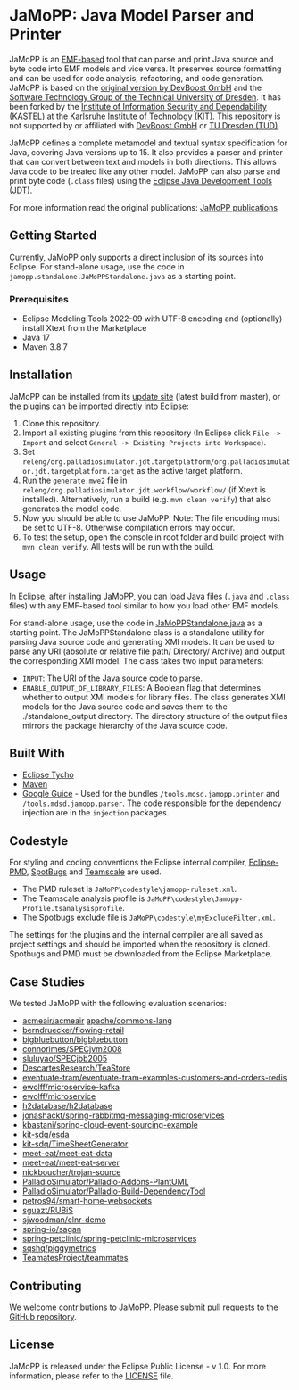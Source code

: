 # JaMoPP: Java Model Parser and Printer
JaMoPP is an [EMF-based](https://www.eclipse.org/modeling/emf/) tool that can parse and print Java source and byte code into EMF models and vice versa. It preserves source formatting and can be used for code analysis, refactoring, and code generation. JaMoPP is based on the [original version by DevBoost GmbH](https://github.com/DevBoost/JaMoPP) and the [Software Technology Group of the Technical University of Dresden](https://tu-dresden.de/ing/informatik/smt/st). It has been forked by the [Institute of Information Security and Dependability (KASTEL)](https://www.kastel.kit.edu/) at the [Karlsruhe Institute of Technology (KIT)](https://www.kit.edu/). This repository is not supported by or affiliated with [DevBoost GmbH](https://devboost.com/) or [TU Dresden (TUD)](https://tu-dresden.de/).

JaMoPP defines a complete metamodel and textual syntax specification for Java, covering Java versions up to 15. It also provides a parser and printer that can convert between text and models in both directions. This allows Java code to be treated like any other model. JaMoPP can also parse and print byte code (`.class` files) using the [Eclipse Java Development Tools (JDT)](https://eclipse.dev/jdt/).

For more information read the original publications: [JaMoPP publications](https://github.com/DevBoost/JaMoPP/tree/master/Doc/org.emftext.language.java.doc/publications)

## Getting Started
Currently, JaMoPP only supports a direct inclusion of its sources into Eclipse. For stand-alone usage, use the code in `jamopp.standalone.JaMoPPStandalone.java`  as a starting point.

### Prerequisites
- Eclipse Modeling Tools 2022-09 with UTF-8 encoding and (optionally) install Xtext from the Marketplace
- Java 17
- Maven 3.8.7

## Installation
JaMoPP can be installed from its [update site](https://updatesite.mdsd.tools/jamopp/nightly/) (latest build from master), or the plugins can be imported directly into Eclipse:
 
1. Clone this repository.
2. Import all existing plugins from this repository (In Eclipse click `File -> Import` and select `General -> Existing Projects into Workspace`).
3. Set `releng/org.palladiosimulator.jdt.targetplatform/org.palladiosimulator.jdt.targetplatform.target` as the active target platform.
4. Run the `generate.mwe2` file in `releng/org.palladiosimulator.jdt.workflow/workflow/` (if Xtext is installed). Alternatively, run a build (e.g. `mvn clean verify`) that also generates the model code.
5. Now you should be able to use JaMoPP. Note: The file encoding must be set to UTF-8. Otherwise compilation errors may occur.
6. To test the setup, open the console in root folder and build project with `mvn clean verify`. All tests will be run with the build.

## Usage
In Eclipse, after installing JaMoPP, you can load Java files (`.java` and `.class` files) with any EMF-based tool similar to how you load other EMF models.

For stand-alone usage, use the code in [JaMoPPStandalone.java](https://github.com/MDSD-Tools/JaMoPP/blob/main/bundles/jamopp.standalone/src/jamopp/standalone/JaMoPPStandalone.java) as a starting point. The JaMoPPStandalone class is a standalone utility for parsing Java source code and generating XMI models. It can be used to parse any URI (absolute or relative file path/ Directory/ Archive) and output the corresponding XMI model. The class takes two input parameters:

- `INPUT`: The URI of the Java source code to parse.
- `ENABLE_OUTPUT_OF_LIBRARY_FILES`: A Boolean flag that determines whether to output XMI models for library files.
  The class generates XMI models for the Java source code and saves them to the ./standalone_output directory. The directory structure of the output files mirrors the package hierarchy of the Java source code.

## Built With
- [Eclipse Tycho](https://projects.eclipse.org/projects/technology.tycho)
- [Maven](https://maven.apache.org/)
- [Google Guice](https://github.com/google/guice) - Used for the bundles `/tools.mdsd.jamopp.printer` and `/tools.mdsd.jamopp.parser`. The code responsible for the dependency injection are in the `injection` packages.

## Codestyle
For styling and coding conventions the Eclipse internal compiler, [Eclipse-PMD](https://github.com/eclipse-pmd), [SpotBugs](https://marketplace.eclipse.org/content/spotbugs-eclipse-plugin) and [Teamscale](https://teamscale.com) are used.

- The PMD ruleset is `JaMoPP\codestyle\jamopp-ruleset.xml`.
- The Teamscale analysis profile is `JaMoPP\codestyle\Jamopp-Profile.tsanalysisprofile`.
- The Spotbugs exclude file is `JaMoPP\codestyle\myExcludeFilter.xml`.

The settings for the plugins and the internal compiler are all saved as project settings and should be imported when the repository is cloned. Spotbugs and PMD must be downloaded from the Eclipse Marketplace.

## Case Studies
We tested JaMoPP with the following evaluation scenarios:
- [acmeair/acmeair](https://github.com/acmeair/acmeair/archive/refs/tags/v1.2.0.zip)
  [apache/commons-lang](https://github.com/apache/commons-lang/archive/refs/tags/rel/commons-lang-3.12.0.zip)
- [berndruecker/flowing-retail](https://github.com/berndruecker/flowing-retail/archive/refs/heads/master.zip)
- [bigbluebutton/bigbluebutton](https://github.com/bigbluebutton/bigbluebutton/archive/refs/tags/v2.4.7.zip)
- [connorimes/SPECjvm2008](https://github.com/connorimes/SPECjvm2008/archive/refs/heads/master.zip)
- [sluluyao/SPECjbb2005](https://github.com/csluluyao/SPECjbb2005/archive/refs/heads/master.zip)
- [DescartesResearch/TeaStore](https://github.com/DescartesResearch/TeaStore/archive/refs/tags/v1.4.0.zip)
- [eventuate-tram/eventuate-tram-examples-customers-and-orders-redis](https://github.com/eventuate-tram/eventuate-tram-examples-customers-and-orders-redis/archive/e4a3da5502aa11af441b70b7ab6b5f1430b17d4.zip)
- [ewolff/microservice-kafka](https://github.com/ewolff/microservice-kafka/archive/refs/heads/master.zip)
- [ewolff/microservice](https://github.com/ewolff/microservice/archive/refs/heads/master.zip)
- [h2database/h2database](https://github.com/h2database/h2database/archive/refs/tags/version-2.1.210.zip)
- [jonashackt/spring-rabbitmq-messaging-microservices](https://github.com/jonashackt/spring-rabbitmq-messaging-microservices/archive/19cadd4c1310a4651f3529626ac2acd4853a987.zip)
- [kbastani/spring-cloud-event-sourcing-example](https://github.com/kbastani/spring-cloud-event-sourcing-example/archive/refs/heads/master.zip)
- [kit-sdq/esda](https://github.com/kit-sdq/esda/archive/refs/heads/master.zip)
- [kit-sdq/TimeSheetGenerator](https://github.com/kit-sdq/TimeSheetGenerator/archive/refs/heads/main.zip)
- [meet-eat/meet-eat-data](https://github.com/meet-eat/meet-eat-data/archive/refs/heads/master.zip)
- [meet-eat/meet-eat-server](https://github.com/meet-eat/meet-eat-server/archive/refs/heads/master.zip)
- [nickboucher/trojan-source](https://github.com/nickboucher/trojan-source/archive/refs/heads/main.zip)
- [PalladioSimulator/Palladio-Addons-PlantUML](https://github.com/PalladioSimulator/Palladio-Addons-PlantUML/archive/refs/heads/main.zip)
- [PalladioSimulator/Palladio-Build-DependencyTool](https://github.com/PalladioSimulator/Palladio-Build-DependencyTool/archive/refs/heads/master.zip)
- [petros94/smart-home-websockets](https://github.com/petros94/smart-home-websockets/archive/refs/heads/master.zip)
- [sguazt/RUBiS](https://github.com/sguazt/RUBiS/archive/refs/heads/master.zip)
- [sjwoodman/clnr-demo](https://github.com/sjwoodman/clnr-demo/archive/refs/heads/master.zip)
- [spring-io/sagan](https://github.com/spring-io/sagan/archive/1995913fb2d90693c97c251fd142b429724cdf44.zip)
- [spring-petclinic/spring-petclinic-microservices](https://github.com/spring-petclinic/spring-petclinic-microservices/archive/refs/tags/v2.3.6.zip)
- [sqshq/piggymetrics](https://github.com/sqshq/piggymetrics/archive/refs/tags/spring.version.2.0.3.zip)
- [TeamatesProject/teammates](https://github.com/TeamatesProject/teammates/archive/refs/heads/master.zip)

## Contributing
We welcome contributions to JaMoPP. Please submit pull requests to the [GitHub repository](https://github.com/MDSD-Tools/JaMoPP).

## License
JaMoPP is released under the Eclipse Public License - v 1.0. For more information, please refer to the [LICENSE](https://github.com/MDSD-Tools/JaMoPP/blob/main/LICENSE) file.
